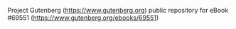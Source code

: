 Project Gutenberg (https://www.gutenberg.org) public repository for
eBook #69551 (https://www.gutenberg.org/ebooks/69551)
